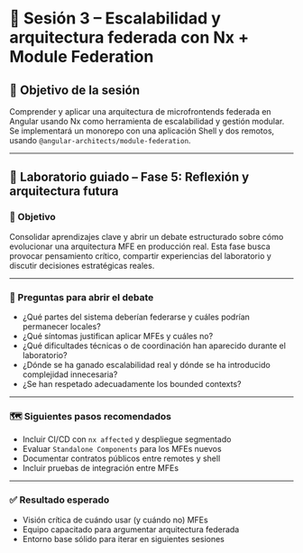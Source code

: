 # 📘 Sesión 3 – Escalabilidad y arquitectura federada con Nx + Module Federation

## 🎯 Objetivo de la sesión

Comprender y aplicar una arquitectura de microfrontends federada en Angular usando Nx como herramienta de escalabilidad y gestión modular. Se implementará un monorepo con una aplicación Shell y dos remotos, usando `@angular-architects/module-federation`.

---

## 🧪 Laboratorio guiado – Fase 5: Reflexión y arquitectura futura

### 🎯 Objetivo

Consolidar aprendizajes clave y abrir un debate estructurado sobre cómo evolucionar una arquitectura MFE en producción real. Esta fase busca provocar pensamiento crítico, compartir experiencias del laboratorio y discutir decisiones estratégicas reales.

---

### 🧠 Preguntas para abrir el debate

* ¿Qué partes del sistema deberían federarse y cuáles podrían permanecer locales?
* ¿Qué síntomas justifican aplicar MFEs y cuáles no?
* ¿Qué dificultades técnicas o de coordinación han aparecido durante el laboratorio?
* ¿Dónde se ha ganado escalabilidad real y dónde se ha introducido complejidad innecesaria?
* ¿Se han respetado adecuadamente los bounded contexts?

---

### 🗺 Siguientes pasos recomendados

* Incluir CI/CD con `nx affected` y despliegue segmentado
* Evaluar `Standalone Components` para los MFEs nuevos
* Documentar contratos públicos entre remotes y shell
* Incluir pruebas de integración entre MFEs

---

### ✅ Resultado esperado

* Visión crítica de cuándo usar (y cuándo no) MFEs
* Equipo capacitado para argumentar arquitectura federada
* Entorno base sólido para iterar en siguientes sesiones
